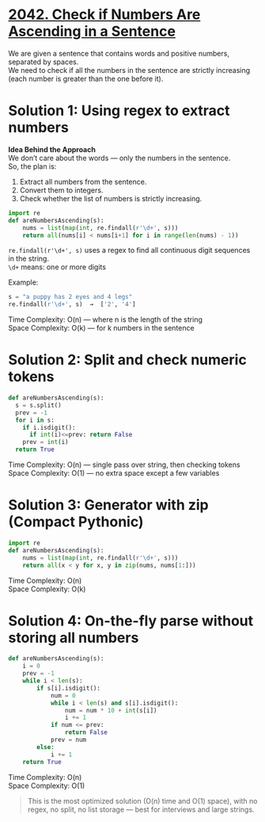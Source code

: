 # [2042. Check if Numbers Are Ascending in a Sentence](https://leetcode.com/problems/check-if-numbers-are-ascending-in-a-sentence/description/?envType=problem-list-v2&envId=string)
We are given a sentence that contains words and positive numbers, separated by spaces.  
We need to check if all the numbers in the sentence are strictly increasing (each number is greater than the one before it).

# Solution 1: Using regex to extract numbers
**Idea Behind the Approach**  
We don’t care about the words — only the numbers in the sentence.  
So, the plan is:  
1. Extract all numbers from the sentence.
2. Convert them to integers.
3. Check whether the list of numbers is strictly increasing.

```python
import re
def areNumbersAscending(s):
    nums = list(map(int, re.findall(r'\d+', s)))
    return all(nums[i] < nums[i+1] for i in range(len(nums) - 1))
```
`re.findall(r'\d+', s)` uses a regex to find all continuous digit sequences in the string.  
`\d+` means: one or more digits  

Example:
```python
s = "a puppy has 2 eyes and 4 legs"
re.findall(r'\d+', s)  →  ['2', '4']
```
Time Complexity: O(n) — where n is the length of the string  
Space Complexity: O(k) — for k numbers in the sentence    

# Solution 2: Split and check numeric tokens
```python
def areNumbersAscending(s):
  s = s.split()
  prev = -1
  for i in s:
    if i.isdigit():
      if int(i)<=prev: return False
    prev = int(i)
  return True
```
Time Complexity: O(n) — single pass over string, then checking tokens  
Space Complexity: O(1) — no extra space except a few variables  

# Solution 3: Generator with zip (Compact Pythonic)
```python
import re
def areNumbersAscending(s):
    nums = list(map(int, re.findall(r'\d+', s)))
    return all(x < y for x, y in zip(nums, nums[1:]))
```
Time Complexity: O(n)  
Space Complexity: O(k)  

# Solution 4: On-the-fly parse without storing all numbers
```python
def areNumbersAscending(s):
    i = 0
    prev = -1
    while i < len(s):
        if s[i].isdigit():
            num = 0
            while i < len(s) and s[i].isdigit():
                num = num * 10 + int(s[i])
                i += 1
            if num <= prev:
                return False
            prev = num
        else:
            i += 1
    return True
```
Time Complexity: O(n)  
Space Complexity: O(1)  

> This is the most optimized solution (O(n) time and O(1) space), with no regex, no split, no list storage — best for interviews and large strings.